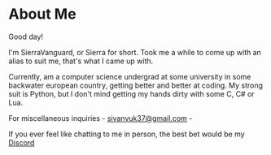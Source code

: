 About Me
==========================

Good day!

I'm SierraVanguard, or Sierra for short. Took me a while to come up with an alias to suit me, that's what I came up with.

Currently, am a computer science undergrad at some university in some backwater european country, getting better and better at coding. My strong suit is Python, but I don't mind getting my hands dirty with some C, C# or Lua.

For miscellaneous inquiries - sivanyuk37@gmail.com -

If you ever feel like chatting to me in person, the best bet would be my [Discord](https://www.youtube.com/watch?v=dQw4w9WgXcQ)



